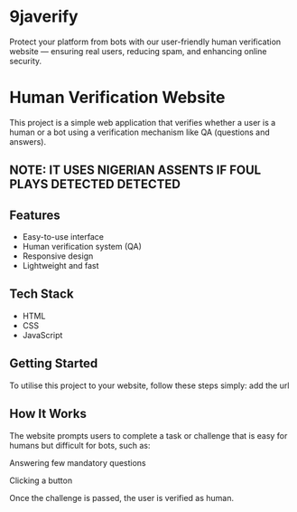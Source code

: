 # 9javerify
Protect your platform from bots with our user-friendly human verification website — ensuring real users, reducing spam, and enhancing online security.

# Human Verification Website

This project is a simple web application that verifies whether a user is a human or a bot using a verification mechanism like QA (questions and answers). 

## NOTE: IT USES NIGERIAN ASSENTS IF FOUL PLAYS DETECTED DETECTED

## Features

- Easy-to-use interface
- Human verification system (QA)
- Responsive design
- Lightweight and fast

## Tech Stack

- HTML
- CSS
- JavaScript

## Getting Started

To utilise this project to your website, follow these steps simply:
add the url

## How It Works
The website prompts users to complete a task or challenge that is easy for humans but difficult for bots, such as:

Answering few mandatory questions

Clicking a button

Once the challenge is passed, the user is verified as human.


